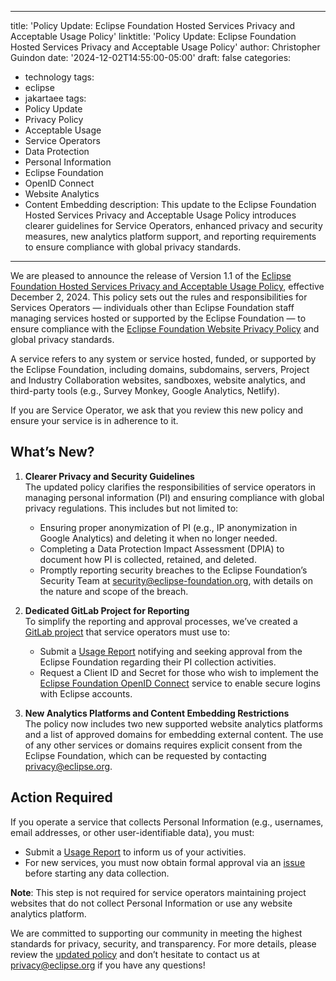 
---
title: 'Policy Update: Eclipse Foundation Hosted Services Privacy and Acceptable Usage Policy'
linktitle: 'Policy Update: Eclipse Foundation Hosted Services Privacy and Acceptable Usage Policy'
author: Christopher Guindon
date: '2024-12-02T14:55:00-05:00'
draft: false
categories:
  - technology
tags:
  - eclipse
  - jakartaee
tags:
  - Policy Update
  - Privacy Policy
  - Acceptable Usage
  - Service Operators
  - Data Protection
  - Personal Information
  - Eclipse Foundation
  - OpenID Connect
  - Website Analytics
  - Content Embedding
description: This update to the Eclipse Foundation Hosted Services Privacy and Acceptable Usage Policy introduces clearer guidelines for Service Operators, enhanced privacy and security measures, new analytics platform support, and reporting requirements to ensure compliance with global privacy standards.
---

We are pleased to announce the release of Version 1.1 of the [Eclipse Foundation Hosted Services Privacy and Acceptable Usage Policy](https://www.eclipse.org/org/documents/eclipse-foundation-hosted-services-privacy-and-acceptable-usage-policy.pdf?v=1.1), effective December 2, 2024. This policy sets out the rules and responsibilities for Services Operators — individuals other than Eclipse Foundation staff managing services hosted or supported by the Eclipse Foundation — to ensure compliance  with the [Eclipse Foundation Website Privacy Policy](https://www.eclipse.org/legal/privacy/) and global privacy standards.

A service refers to any system or service hosted, funded, or supported by the Eclipse Foundation, including domains, subdomains, servers, Project and Industry Collaboration websites, sandboxes, website analytics, and third-party tools (e.g., Survey Monkey, Google Analytics, Netlify).

If you are Service Operator, we ask that you review this new policy and ensure your service is in adherence to it.


## What’s New?

1. **Clearer Privacy and Security Guidelines** \
The updated policy clarifies the responsibilities of service operators in managing personal information (PI) and ensuring compliance with global privacy regulations. This includes but not limited to:

    * Ensuring proper anonymization of PI (e.g., IP anonymization in Google Analytics) and deleting it when no longer needed.
    * Completing a Data Protection Impact Assessment (DPIA) to document how PI is collected, retained, and deleted.
    * Promptly reporting security breaches to the Eclipse Foundation’s Security Team at [security@eclipse-foundation.org](mailto:security@eclipse-foundation.org), with details on the nature and scope of the breach.

2. **Dedicated GitLab Project for Reporting** \
To simplify the reporting and approval processes, we’ve created a [GitLab project](https://gitlab.eclipse.org/eclipsefdn/hosted-services-privacy-and-acceptable-usage-policy) that service operators must use to:
    * Submit a [Usage Report](https://gitlab.eclipse.org/eclipsefdn/hosted-services-privacy-and-acceptable-usage-policy/-/issues/new?issuable_template=usage_report) notifying and seeking approval from the Eclipse Foundation regarding their PI collection activities.
    * Request a Client ID and Secret for those who wish to implement the [Eclipse Foundation OpenID Connect](https://gitlab.eclipse.org/eclipsefdn/hosted-services-privacy-and-acceptable-usage-policy/-/issues/new?issuable_template=eclipsefdn_openid_connect) service to enable secure logins with Eclipse accounts.

3. **New Analytics Platforms and Content Embedding Restrictions** \
The policy now includes two new supported website analytics platforms and a list of approved domains for embedding external content. The use of any other services or domains requires explicit consent from the Eclipse Foundation, which can be requested by contacting [privacy@eclipse.org](mailto:privacy@eclipse.org).

## Action Required

If you operate a service that collects Personal Information (e.g., usernames, email addresses, or other user-identifiable data), you must:

* Submit a [Usage Report](https://gitlab.eclipse.org/eclipsefdn/hosted-services-privacy-and-acceptable-usage-policy/-/issues/new?issuable_template=usage_report) to inform us of your activities.
* For new services, you must now obtain formal approval via an [issue](https://gitlab.eclipse.org/eclipsefdn/hosted-services-privacy-and-acceptable-usage-policy/-/issues/new?issuable_template=usage_report) before starting any data collection.

**Note**: This step is not required for service operators maintaining project websites that do not collect Personal Information or use any website analytics platform.

We are committed to supporting our community in meeting the highest standards for privacy, security, and transparency. For more details, please review the [updated policy](https://www.eclipse.org/org/documents/eclipse-foundation-hosted-services-privacy-and-acceptable-usage-policy.pdf?v1.1) and don’t hesitate to contact us at [privacy@eclipse.org](mailto:privacy@eclipse.org) if you have any questions!